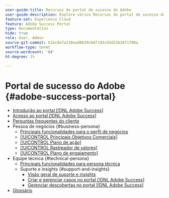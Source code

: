 ```yaml
---
user-guide-title: Recursos do portal de sucesso do Adobe
user-guide-description: Explore vários Recursos do portal de sucesso do Adobe para obter mais detalhes.
feature-set: Experience Cloud
feature: Adobe Success Portal
type: Documentation
hide: true
role: User, Admin
source-git-commit: b1bc0a7a210ead0639cb87193c93d23b38f1f08a
workflow-type: tm+mt
source-wordcount: '68'
ht-degree: 1%

---
```



# Portal de sucesso do Adobe {#adobe-success-portal}

- [Introdução ao portal  [!DNL Adobe Success] ](/help/adobe-success-portal/adobe-success-portal-introduction.md)
- [Acesso ao portal  [!DNL Adobe Success] ](/help/adobe-success-portal/access-to-the-adobe-success-portal.md)
- [Perguntas frequentes do cliente](/help/adobe-success-portal/adobe-success-portal-customer-faq.md)
- Pessoa de negócios {#business-persona}
   - [Principais funcionalidades para o perfil de negócios](/help/adobe-success-portal/business-persona/key-functionalities-for-business-persona.md)
   - [[!UICONTROL Principais Objetivos Comerciais]](/help/adobe-success-portal/business-persona/key-business-objectives.md)
   - [[!UICONTROL Plano de ação]](/help/adobe-success-portal/business-persona/action-plan.md)
   - [[!UICONTROL Rastreador de valores]](/help/adobe-success-portal/business-persona/value-tracker.md)
   - [[!UICONTROL Plano de engajamento]](/help/adobe-success-portal/business-persona/engagement-plan.md)
- Equipe técnica {#technical-persona}
   - [Principais funcionalidades para persona técnica](/help/adobe-success-portal/technical-persona/key-functionalities-for-technical-persona.md)
   - Suporte e insights {#support-and-insights}
      - [Visão geral de suporte e insights](/help/adobe-success-portal/technical-persona/support-and-insights/support-and-insights-overview.md)
      - [Criar e gerenciar casos no portal  [!DNL Adobe Success] ](/help/adobe-success-portal/technical-persona/support-and-insights/create-and-manage-cases-in-the-adobe-success-portal.md)
      - [Gerenciar descobertas no portal  [!DNL Adobe Success] ](/help/adobe-success-portal/technical-persona/support-and-insights/manage-findings-adobe-success-portal.md)
- [Glossário](/help/adobe-success-portal/glossary.md)
